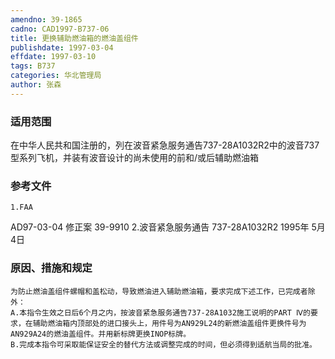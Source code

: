 ```yaml
---
amendno: 39-1865
cadno: CAD1997-B737-06
title: 更换辅助燃油箱的燃油盖组件
publishdate: 1997-03-04
effdate: 1997-03-10
tags: B737
categories: 华北管理局
author: 张森
---
```


### 适用范围 
在中华人民共和国注册的，列在波音紧急服务通告737-28A1032R2中的波音737型系列飞机，并装有波音设计的尚未使用的前和/或后辅助燃油箱

### 参考文件
    1.FAA 
AD97-03-04 修正案 39-9910 
    2.波音紧急服务通告 737-28A1032R2  1995年 5月 4日


### 原因、措施和规定 
    为防止燃油盖组件螺帽和盖松动，导致燃油进入辅助燃油箱，要求完成下述工作，已完成者除外： 
    A.本指令生效之日后6个月之内，按波音紧急服务通告737-28A1032施工说明的PART Ⅳ的要求，在辅助燃油箱内顶部处的进口接头上，用件号为AN929L24的新燃油盖组件更换件号为AN929A24的燃油盖组件。并用新标牌更换INOP标牌。 
    B.完成本指令可采取能保证安全的替代方法或调整完成的时间，但必须得到适航当局的批准。

